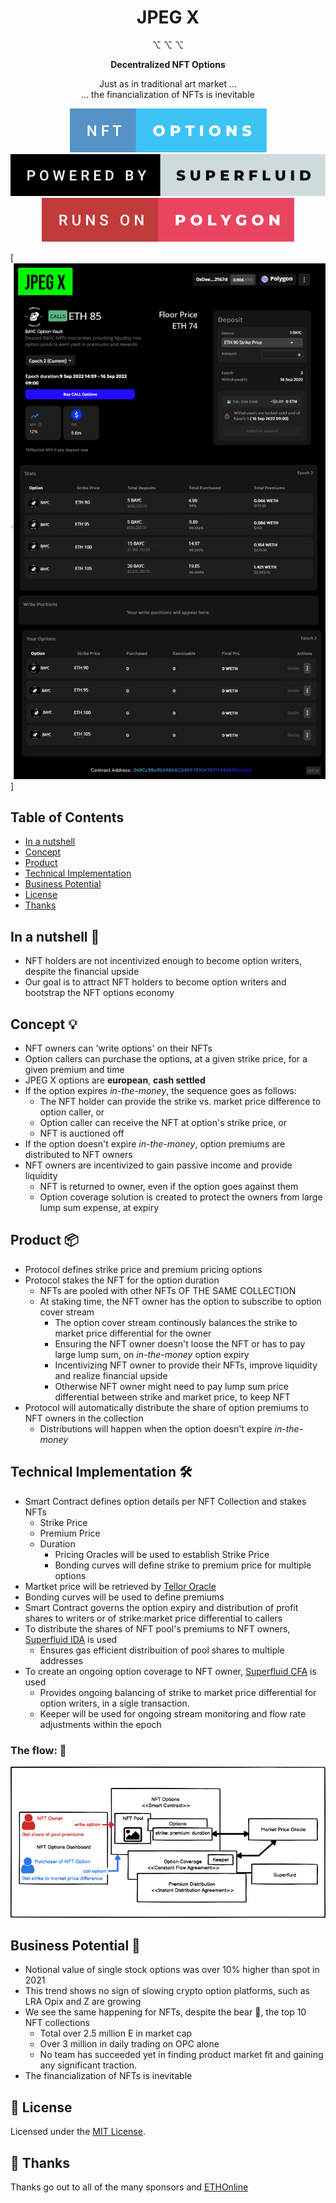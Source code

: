 <h1 align="center">
  JPEG X
</h1>

<p align="center">
  ⌥   ⌥    ⌥ 
</p>

<p align="center">
  <strong>
    Decentralized NFT Options
  </strong>
</p>

<p align="center">
  Just as in traditional art market ... <br>... the financialization of NFTs is inevitable
</p>

<p align="center">
  <a>
    <img src="packages/assets/nft-options.svg" alt="NFT Options">
  </a>
  <a>
    <img src="packages/assets/powered-by-superfluid.svg" alt="Powered by Superfluid">
  </a>
  <a>
    <img src="packages/assets/runs-on-polygon.svg" alt="Runs on Polygon">
  </a>
</p>

[<img src="packages/assets/option_management.png" alt="JPEGX">]

<!-- [**👉 Our Glorious Deployment URL 👈**] -->

## Table of Contents

- [In a nutshell](#in-a-nutshell)
- [Concept](#concept)
- [Product](#product)
- [Technical Implementation](#technical-implementation)
- [Business Potential](#business-potential)
- [License](#license)
- [Thanks](#thanks)

## In a nutshell 🥜

- NFT holders are not incentivized enough to become option writers, despite the financial upside
- Our goal is to attract NFT holders to become option writers and bootstrap the NFT options economy

## Concept 💡

- NFT owners can 'write options' on their NFTs
- Option callers can purchase the options, at a given strike price, for a given premium and time
- JPEG X options are **european**, **cash settled**
- If the option expires _in-the-money_, the sequence goes as follows:
  - The NFT holder can provide the strike vs. market price difference to option caller, or
  - Option caller can receive the NFT at option's strike price, or
  - NFT is auctioned off
- If the option doesn't expire _in-the-money_, option premiums are distributed to NFT owners
- NFT owners are incentivized to gain passive income and provide liquidity
  - NFT is returned to owner, even if the option goes against them
  - Option coverage solution is created to protect the owners from large lump sum expense, at expiry

## Product 📦

- Protocol defines strike price and premium pricing options
- Protocol stakes the NFT for the option duration
  - NFTs are pooled with other NFTs OF THE SAME COLLECTION
  - At staking time, the NFT owner has the option to subscribe to option cover stream
    - The option cover stream continously balances the strike to market price differential for the owner
    - Ensuring the NFT owner doesn't loose the NFT or has to pay large lump sum, on _in-the-money_ option expiry
    - Incentivizing NFT owner to provide their NFTs, improve liquidity and realize financial upside
    - Otherwise NFT owner might need to pay lump sum price differential between strike and market price, to keep NFT
- Protocol will automatically distribute the share of option premiums to NFT owners in the collection
  - Distributions will happen when the option doesn't expire _in-the-money_

## Technical Implementation 🛠

- Smart Contract defines option details per NFT Collection and stakes NFTs
  - Strike Price
  - Premium Price
  - Duration
    - Pricing Oracles will be used to establish Strike Price
    - Bonding curves will define strike to premium price for multiple options
- Martket price will be retrieved by <a href="https://tellor.io/"> Tellor Oracle </a>
- Bonding curves will be used to define premiums
- Smart Contract governs the option expiry and distribution of profit shares to writers or of strike:market price differential to callers
- To distribute the shares of NFT pool's premiums to NFT owners, <a href="https://docs.superfluid.finance/superfluid/developers/interactive-tutorials/instant-distribution">Superfluid IDA</a> is used
  - Ensures gas efficient distribuition of pool shares to multiple addresses
- To create an ongoing option coverage to NFT owner, <a href="https://docs.superfluid.finance/superfluid/developers/constant-flow-agreement-cfa">Superfluid CFA</a> is used
  - Provides ongoing balancing of strike to market price differential for option writers, in a sigle transaction.
  - Keeper will be used for ongoing stream monitoring and flow rate adjustments within the epoch

### The flow: 🔎

<a>
    <img src="packages/assets/technical_picture.png" alt="Technical picture">
  </a>

## Business Potential 🤑

- Notional value of single stock options was over 10% higher than spot in 2021
- This trend shows no sign of slowing crypto option platforms, such as LRA Opix and Z are growing
- We see the same happening for NFTs, despite the bear 🧸, the top 10 NFT collections
  - Total over 2.5 million E in market cap
  - Over 3 million in daily trading on OPC alone
  - No team has succeeded yet in finding product market fit and gaining any significant traction.
- The financialization of NFTs is inevitable

## 🧐 License

Licensed under the [MIT License](./LICENSE).

## 💜 Thanks

Thanks go out to all of the many sponsors and [ETHOnline](https://ethglobal.com/events/ethonline2022/home)
